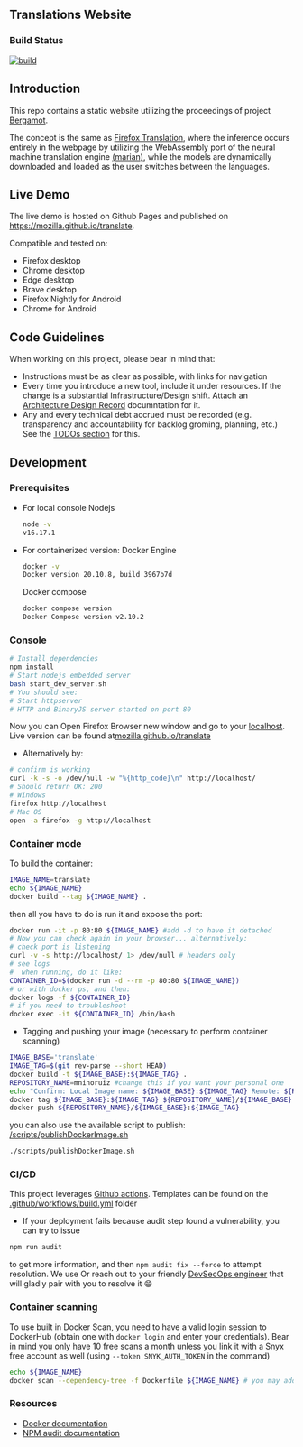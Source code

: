 ## Translations Website

### Build Status

[![build](https://github.com/marcosnr/translate/actions/workflows/build.yml/badge.svg)](https://github.com/marcosnr/translate/actions/workflows/build.yml)

## Introduction

This repo contains a static website utilizing the proceedings of project [Bergamot](https://browser.mt/).

The concept is the same as [Firefox Translation](https://github.com/mozilla-extensions/firefox-translations), where the inference occurs entirely in the webpage by utilizing the WebAssembly port of the neural machine translation engine [(marian)](https://github.com/mozilla/bergamot-translator), while the models are dynamically downloaded and loaded as the user switches between the languages.

## Live Demo

The live demo is hosted on Github Pages and published on https://mozilla.github.io/translate.

Compatible and tested on:

- Firefox desktop
- Chrome desktop
- Edge desktop
- Brave desktop
- Firefox Nightly for Android
- Chrome for Android

## Code Guidelines

When working on this project, please bear in mind that:

- Instructions must be as clear as possible, with links for navigation
- Every time you introduce a new tool, include it under resources. If the change is a substantial Infrastructure/Design shift. Attach an [Architecture Design Record](https://cloud.google.com/architecture/architecture-decision-records) documntation for it.
- Any and every technical debt accrued must be recorded (e.g. transparency and accountability for backlog groming, planning, etc.) See the [TODOs section](/localise/TODOs.md) for this.


## Development

### Prerequisites

- For local console
  Nodejs

  ```bash
  node -v
  v16.17.1
  ```

- For containerized version:
  Docker Engine
  ```bash
  docker -v
  Docker version 20.10.8, build 3967b7d
  ```
  Docker compose
  
  ```bash
  docker compose version
  Docker Compose version v2.10.2
  ```

### Console

```bash
# Install dependencies
npm install
# Start nodejs embedded server
bash start_dev_server.sh
# You should see:
# Start httpserver
# HTTP and BinaryJS server started on port 80
```

Now you can Open Firefox Browser new window and go to your [localhost](http://localhost).
Live version can be found at[mozilla.github.io/translate](https://mozilla.github.io/translate)

- Alternatively by:

```bash
# confirm is working
curl -k -s -o /dev/null -w "%{http_code}\n" http://localhost/
# Should return OK: 200
# Windows
firefox http://localhost
# Mac OS
open -a firefox -g http://localhost
```

### Container mode

To build the container:

```bash
IMAGE_NAME=translate
echo ${IMAGE_NAME}
docker build --tag ${IMAGE_NAME} .
```

then all you have to do is run it and expose the port:

```bash
docker run -it -p 80:80 ${IMAGE_NAME} #add -d to have it detached
# Now you can check again in your browser... alternatively:
# check port is listening
curl -v -s http://localhost/ 1> /dev/null # headers only
# see logs
#  when running, do it like:
CONTAINER_ID=$(docker run -d --rm -p 80:80 ${IMAGE_NAME})
# or with docker ps, and then:
docker logs -f ${CONTAINER_ID}
# if you need to troubleshoot
docker exec -it ${CONTAINER_ID} /bin/bash
```

- Tagging and pushing your image (necessary to perform container scanning)

```bash
IMAGE_BASE='translate'
IMAGE_TAG=$(git rev-parse --short HEAD)
docker build -t ${IMAGE_BASE}:${IMAGE_TAG} .
REPOSITORY_NAME=mninoruiz #change this if you want your personal one
echo "Confirm: Local Image name: ${IMAGE_BASE}:${IMAGE_TAG} Remote: ${REPOSITORY_NAME}/${IMAGE_BASE}:${IMAGE_TAG}"
docker tag ${IMAGE_BASE}:${IMAGE_TAG} ${REPOSITORY_NAME}/${IMAGE_BASE}:${IMAGE_TAG}
docker push ${REPOSITORY_NAME}/${IMAGE_BASE}:${IMAGE_TAG}
```
you can also use the available script to publish: [/scripts/publishDockerImage.sh](/scripts/publishDockerImage.sh)

```bash
./scripts/publishDockerImage.sh
```

### CI/CD

This project leverages [Github actions](https://github.com/features/actions). Templates can be found on the [.github/workflows/build.yml](/.github/workflows/build.yml) folder

- If your deployment fails because audit step found a vulnerability, you can try to issue 

```bash
npm run audit 
```

to get more information, and then `npm audit fix --force` to attempt resolution. We use []() Or reach out to your friendly [DevSecOps engineer](mailto:marcos@mninoruiz.org) that will gladly pair with you to resolve it :smile: 

### Container scanning

To use built in Docker Scan, you need to have a valid login session to DockerHub (obtain one with `docker login` and enter your credentials). Bear in mind you only have 10 free scans a month unless you link it with a Snyx free account as well (using `--token SNYK_AUTH_TOKEN` in the command)

```bash
echo ${IMAGE_NAME}
docker scan --dependency-tree -f Dockerfile ${IMAGE_NAME} # you may add "--exclude-base" for faster scan
```

### Resources

- [Docker documentation](https://docs.docker.com/)
- [NPM audit documentation](https://docs.npmjs.com/cli/v6/commands/npm-audit)
